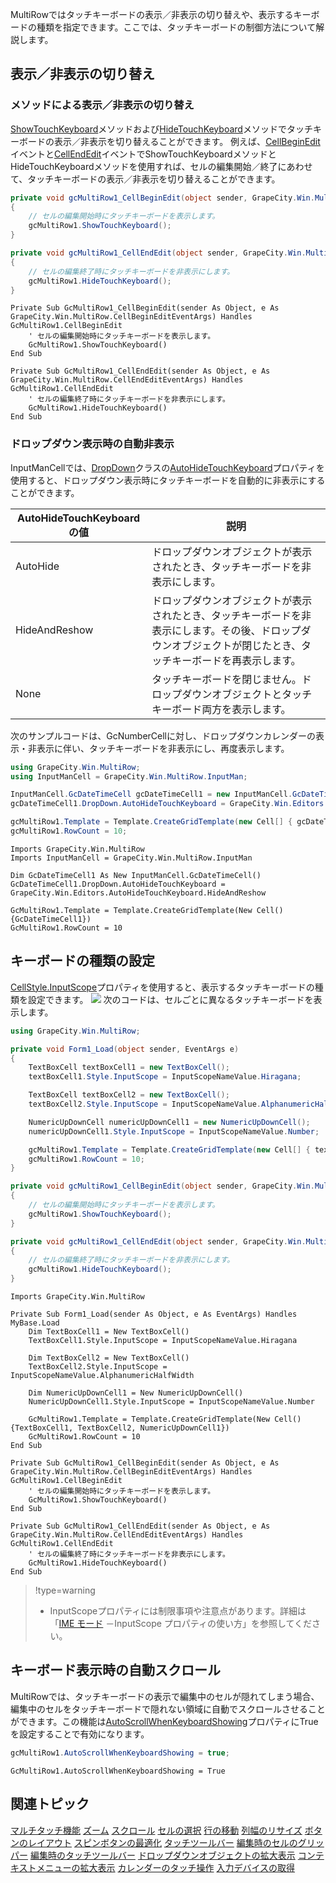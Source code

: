 MultiRowではタッチキーボードの表示／非表示の切り替えや、表示するキーボードの種類を指定できます。ここでは、タッチキーボードの制御方法について解説します。

## 表示／非表示の切り替え

### メソッドによる表示／非表示の切り替え

[ShowTouchKeyboard](gcdocsite__documentlink?toc-item-id=c7dbe065-661a-4ebb-ad8e-cd5746c8cdac)メソッドおよび[HideTouchKeyboard](gcdocsite__documentlink?toc-item-id=24259fdb-66de-4107-bf31-80aaa48d91a9)メソッドでタッチキーボードの表示／非表示を切り替えることができます。
例えば、[CellBeginEdit](gcdocsite__documentlink?toc-item-id=a4c5edec-774d-420d-ac1d-ac07df070df3)イベントと[CellEndEdit](gcdocsite__documentlink?toc-item-id=8d38b854-3a42-4958-93fa-ed9f043d1e84)イベントでShowTouchKeyboardメソッドとHideTouchKeyboardメソッドを使用すれば、セルの編集開始／終了にあわせて、タッチキーボードの表示／非表示を切り替えることができます。

```csharp
private void gcMultiRow1_CellBeginEdit(object sender, GrapeCity.Win.MultiRow.CellBeginEditEventArgs e)
{
    // セルの編集開始時にタッチキーボードを表示します。
    gcMultiRow1.ShowTouchKeyboard();
}

private void gcMultiRow1_CellEndEdit(object sender, GrapeCity.Win.MultiRow.CellEndEditEventArgs e)
{
    // セルの編集終了時にタッチキーボードを非表示にします。
    gcMultiRow1.HideTouchKeyboard();
}
```

```vbnet
Private Sub GcMultiRow1_CellBeginEdit(sender As Object, e As GrapeCity.Win.MultiRow.CellBeginEditEventArgs) Handles GcMultiRow1.CellBeginEdit
    ' セルの編集開始時にタッチキーボードを表示します。 
    GcMultiRow1.ShowTouchKeyboard()
End Sub

Private Sub GcMultiRow1_CellEndEdit(sender As Object, e As GrapeCity.Win.MultiRow.CellEndEditEventArgs) Handles GcMultiRow1.CellEndEdit
    ' セルの編集終了時にタッチキーボードを非表示にします。 
    GcMultiRow1.HideTouchKeyboard()
End Sub
```

### ドロップダウン表示時の自動非表示

InputManCellでは、[DropDown](gcdocsite__documentlink?toc-item-id=725b3f4a-a92c-4a8a-932a-e29fb17ce0ad)クラスの[AutoHideTouchKeyboard](gcdocsite__documentlink?toc-item-id=c7e2647a-78f2-4c13-8bea-b53981215050)プロパティを使用すると、ドロップダウン表示時にタッチキーボードを自動的に非表示にすることができます。

| AutoHideTouchKeyboardの値 | 説明 |
| ----------------------- | --- |
| AutoHide | ドロップダウンオブジェクトが表示されたとき、タッチキーボードを非表示にします。 |
| HideAndReshow | ドロップダウンオブジェクトが表示されたとき、タッチキーボードを非表示にします。その後、ドロップダウンオブジェクトが閉じたとき、タッチキーボードを再表示します。 |
| None | タッチキーボードを閉じません。ドロップダウンオブジェクトとタッチキーボード両方を表示します。 |

次のサンプルコードは、GcNumberCellに対し、ドロップダウンカレンダーの表示・非表示に伴い、タッチキーボードを非表示にし、再度表示します。

```csharp
using GrapeCity.Win.MultiRow;
using InputManCell = GrapeCity.Win.MultiRow.InputMan;

InputManCell.GcDateTimeCell gcDateTimeCell1 = new InputManCell.GcDateTimeCell();
gcDateTimeCell1.DropDown.AutoHideTouchKeyboard = GrapeCity.Win.Editors.AutoHideTouchKeyboard.HideAndReshow;

gcMultiRow1.Template = Template.CreateGridTemplate(new Cell[] { gcDateTimeCell1 });
gcMultiRow1.RowCount = 10;
```

```vbnet
Imports GrapeCity.Win.MultiRow
Imports InputManCell = GrapeCity.Win.MultiRow.InputMan

Dim GcDateTimeCell1 As New InputManCell.GcDateTimeCell()
GcDateTimeCell1.DropDown.AutoHideTouchKeyboard = GrapeCity.Win.Editors.AutoHideTouchKeyboard.HideAndReshow

GcMultiRow1.Template = Template.CreateGridTemplate(New Cell() {GcDateTimeCell1})
GcMultiRow1.RowCount = 10
```

## キーボードの種類の設定

[CellStyle.InputScope](gcdocsite__documentlink?toc-item-id=ee02dd44-4c8d-4831-a26f-5e4de221f2a0)プロパティを使用すると、表示するタッチキーボードの種類を設定できます。
![](/DOCUMENT_SITE_LINK_PREFIX_HERE/document-site-files/images/f148c511-6e98-4b55-9904-150a375d5825/images/userguide/touch_touchkeyboard01.png)
次のコードは、セルごとに異なるタッチキーボードを表示します。
```csharp
using GrapeCity.Win.MultiRow;

private void Form1_Load(object sender, EventArgs e)
{
    TextBoxCell textBoxCell1 = new TextBoxCell();
    textBoxCell1.Style.InputScope = InputScopeNameValue.Hiragana;

    TextBoxCell textBoxCell2 = new TextBoxCell();
    textBoxCell2.Style.InputScope = InputScopeNameValue.AlphanumericHalfWidth;

    NumericUpDownCell numericUpDownCell1 = new NumericUpDownCell();
    numericUpDownCell1.Style.InputScope = InputScopeNameValue.Number;

    gcMultiRow1.Template = Template.CreateGridTemplate(new Cell[] { textBoxCell1, textBoxCell2, numericUpDownCell1 });
    gcMultiRow1.RowCount = 10;
}

private void gcMultiRow1_CellBeginEdit(object sender, GrapeCity.Win.MultiRow.CellBeginEditEventArgs e)
{
    // セルの編集開始時にタッチキーボードを表示します。
    gcMultiRow1.ShowTouchKeyboard();
}

private void gcMultiRow1_CellEndEdit(object sender, GrapeCity.Win.MultiRow.CellEndEditEventArgs e)
{
    // セルの編集終了時にタッチキーボードを非表示にします。
    gcMultiRow1.HideTouchKeyboard();
}
```

```vbnet
Imports GrapeCity.Win.MultiRow

Private Sub Form1_Load(sender As Object, e As EventArgs) Handles MyBase.Load
    Dim TextBoxCell1 = New TextBoxCell()
    TextBoxCell1.Style.InputScope = InputScopeNameValue.Hiragana

    Dim TextBoxCell2 = New TextBoxCell()
    TextBoxCell2.Style.InputScope = InputScopeNameValue.AlphanumericHalfWidth

    Dim NumericUpDownCell1 = New NumericUpDownCell()
    NumericUpDownCell1.Style.InputScope = InputScopeNameValue.Number

    GcMultiRow1.Template = Template.CreateGridTemplate(New Cell() {TextBoxCell1, TextBoxCell2, NumericUpDownCell1})
    GcMultiRow1.RowCount = 10
End Sub

Private Sub GcMultiRow1_CellBeginEdit(sender As Object, e As GrapeCity.Win.MultiRow.CellBeginEditEventArgs) Handles GcMultiRow1.CellBeginEdit
    ' セルの編集開始時にタッチキーボードを表示します。 
    GcMultiRow1.ShowTouchKeyboard()
End Sub

Private Sub GcMultiRow1_CellEndEdit(sender As Object, e As GrapeCity.Win.MultiRow.CellEndEditEventArgs) Handles GcMultiRow1.CellEndEdit
    ' セルの編集終了時にタッチキーボードを非表示にします。 
    GcMultiRow1.HideTouchKeyboard()
End Sub
```

> !type=warning
>
> * InputScopeプロパティには制限事項や注意点があります。詳細は「[IME モード](gcdocsite__documentlink?toc-item-id=7fcbd91a-83ac-4f84-b8dc-a9061553177d) －InputScope プロパティの使い方」を参照してください。

## キーボード表示時の自動スクロール

MultiRowでは、タッチキーボードの表示で編集中のセルが隠れてしまう場合、編集中のセルをタッチキーボードで隠れない領域に自動でスクロールさせることができます。この機能は[AutoScrollWhenKeyboardShowing](gcdocsite__documentlink?toc-item-id=f2e84f54-3072-4b61-83db-4efce00d9c6f)プロパティにTrueを設定することで有効になります。

```csharp
gcMultiRow1.AutoScrollWhenKeyboardShowing = true;
```

```vbnet
GcMultiRow1.AutoScrollWhenKeyboardShowing = True
```

## 関連トピック

[マルチタッチ機能](gcdocsite__documentlink?toc-item-id=6f14841d-d18f-4c9f-bb6e-b121383ff61a)
[ズーム](gcdocsite__documentlink?toc-item-id=66e3a3e4-25fc-493b-b2bc-f6f950b2a74d)
[スクロール](gcdocsite__documentlink?toc-item-id=bc53c7fe-0015-4be3-a32b-d6bf8adfdf0d)
[セルの選択](gcdocsite__documentlink?toc-item-id=f75a40ca-03e1-4f54-b8cc-3c9191aa7cba)
[行の移動](gcdocsite__documentlink?toc-item-id=d92b0422-8a99-4b70-9b34-411b25b6e201)
[列幅のリサイズ](gcdocsite__documentlink?toc-item-id=db31ae9a-3199-441b-b84e-92537fb04ffb)
[ボタンのレイアウト](gcdocsite__documentlink?toc-item-id=56f3c9bd-ad53-4b5a-8888-11d7580b14e9)
[スピンボタンの最適化](gcdocsite__documentlink?toc-item-id=f6161938-3039-43bd-8ee6-b4f969398cca)
[タッチツールバー](gcdocsite__documentlink?toc-item-id=91965262-c7b9-415a-99a9-dd837895b4a5)
[編集時のセルのグリッパー](gcdocsite__documentlink?toc-item-id=ac79921a-f292-49ed-be13-6bfd59d1bb01)
[編集時のタッチツールバー](gcdocsite__documentlink?toc-item-id=3f726fb0-d13e-424b-90ad-3947a359d128)
[ドロップダウンオブジェクトの拡大表示](gcdocsite__documentlink?toc-item-id=b6d3776b-2453-44a0-ac03-05890abaf11e)
[コンテキストメニューの拡大表示](gcdocsite__documentlink?toc-item-id=b546d7e2-e4ad-4d9d-9625-c8f998aaf6a2)
[カレンダーのタッチ操作](gcdocsite__documentlink?toc-item-id=fc2933e8-158d-4b3e-b953-501c933fbdc8)
[入力デバイスの取得](gcdocsite__documentlink?toc-item-id=477582c4-a172-42f1-ab73-fe746a45f14e)